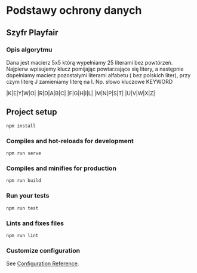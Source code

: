 # Podstawy ochrony danych

## Szyfr Playfair

### Opis algorytmu
Dana jest macierz 5x5 którą wypełniamy 25 literami bez powtórzeń. Najpierw wpisujemy klucz pomijając powtarzające się litery, a następnie dopełniamy macierz pozostałymi literami alfabetu ( bez polskich liter), przy czym literę J zamieniamy literę na I. Np. słowo kluczowe KEYWORD


|K|E|Y|W|O|
|R|D|A|B|C|
|F|G|H|I|L|
|M|N|P|S|T|
|U|V|W|X|Z|


## Project setup
```
npm install
```

### Compiles and hot-reloads for development
```
npm run serve
```

### Compiles and minifies for production
```
npm run build
```

### Run your tests
```
npm run test
```

### Lints and fixes files
```
npm run lint
```

### Customize configuration
See [Configuration Reference](https://cli.vuejs.org/config/).
